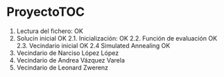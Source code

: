 # ProyectoTOC

1. Lectura del fichero: OK
2. Solucin inicial      OK
2.1. Inicialización:    OK
2.2. Función de evaluación OK
2.3. Vecindario inicial    OK
2.4 Simulated Annealing    OK
3. Vecindario de Narciso López López
4. Vecindario de Andrea Vázquez Varela
5. Vecindario de Leonard Zwerenz
